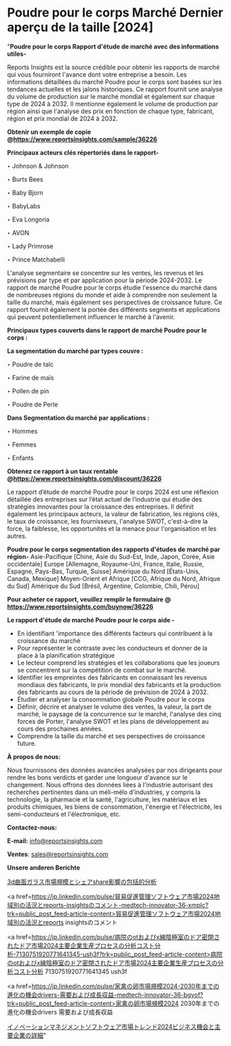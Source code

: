 # Poudre pour le corps Marché Dernier aperçu de la taille [2024]

"<strong>Poudre pour le corps Rapport d'étude de marché avec des informations utiles-</strong>

Reports Insights est la source crédible pour obtenir les rapports de marché qui vous fourniront l'avance dont votre entreprise a besoin. Les informations détaillées du marché Poudre pour le corps sont basées sur les tendances actuelles et les jalons historiques. Ce rapport fournit une analyse du volume de production sur le marché mondial et également sur chaque type de 2024 à 2032. Il mentionne également le volume de production par région ainsi que l'analyse des prix en fonction de chaque type, fabricant, région et prix mondial de 2024 à 2032.

<strong><b>Obtenir un exemple de copie @</b></strong><a href=https://www.reportsinsights.com/sample/36226><strong><b>https://www.reportsinsights.com/sample/36226</b></strong></a>

<b>Principaux acteurs clés répertoriés dans le rapport-</b>

<b> </b>‣ Johnson & Johnson

‣ Burts Bees

‣ Baby Bjorn

‣ BabyLabs

‣ Eva Longoria

‣ AVON

‣ Lady Primrose

‣ Prince Matchabelli

L'analyse segmentaire se concentre sur les ventes, les revenus et les prévisions par type et par application pour la période 2024-2032. Le rapport de marché Poudre pour le corps étudie l'essence du marché dans de nombreuses régions du monde et aide à comprendre non seulement la taille du marché, mais également ses perspectives de croissance future. Ce rapport fournit également la portée des différents segments et applications qui peuvent potentiellement influencer le marché à l'avenir.

<strong>Principaux types couverts dans le rapport de marché Poudre pour le corps :</strong>

<strong>La segmentation du marché par types couvre :</strong>

‣ Poudre de talc

‣ Farine de maïs

‣ Pollen de pin

‣ Poudre de Perle

<strong>Dans Segmentation du marché par applications :</strong>

‣ Hommes

‣ Femmes

‣ Enfants

<strong><b>Obtenez ce rapport à un taux rentable @</b></strong><a href=https://www.reportsinsights.com/discount/36226><strong><b>https://www.reportsinsights.com/discount/36226</b></strong></a>

Le rapport d’étude de marché Poudre pour le corps 2024 est une réflexion détaillée des entreprises sur l’état actuel de l’industrie qui étudie des stratégies innovantes pour la croissance des entreprises. Il définit également les principaux acteurs, la valeur de fabrication, les régions clés, le taux de croissance, les fournisseurs, l'analyse SWOT, c'est-à-dire la force, la faiblesse, les opportunités et la menace pour l'organisation et les autres.

<strong>Poudre pour le corps segmentation des rapports d'études de marché par région-</strong>
Asie-Pacifique [Chine, Asie du Sud-Est, Inde, Japon, Corée, Asie occidentale]
Europe [Allemagne, Royaume-Uni, France, Italie, Russie, Espagne, Pays-Bas, Turquie, Suisse]
Amérique du Nord [États-Unis, Canada, Mexique]
Moyen-Orient et Afrique [CCG, Afrique du Nord, Afrique du Sud]
Amérique du Sud [Brésil, Argentine, Colombie, Chili, Pérou]

<strong>Pour acheter ce rapport, veuillez remplir le formulaire @   <a href=https://www.reportsinsights.com/buynow/36226>https://www.reportsinsights.com/buynow/36226</a></strong>

<strong>Le rapport d'étude de marché Poudre pour le corps aide -</strong>
<ul>
  <li>En identifiant 'importance des différents facteurs qui contribuent à la croissance du marché</li>
  <li>Pour représenter le contraste avec les conducteurs et donner de la place à la planification stratégique</li>
  <li>Le lecteur comprend les stratégies et les collaborations que les joueurs se concentrent sur la compétition de combat sur le marché.</li>
  <li>Identifier les empreintes des fabricants en connaissant les revenus mondiaux des fabricants, le prix mondial des fabricants et la production des fabricants au cours de la période de prévision de 2024 à 2032.</li>
  <li>Étudier et analyser la consommation globale Poudre pour le corps</li>
  <li>Définir, décrire et analyser le volume des ventes, la valeur, la part de marché, le paysage de la concurrence sur le marché, l'analyse des cinq forces de Porter, l'analyse SWOT et les plans de développement au cours des prochaines années.</li>
  <li>Comprendre la taille du marché et ses perspectives de croissance future.</li>
</ul>
<strong>À propos de nous:</strong>

Nous fournissons des données avancées analysées par nos dirigeants pour rendre les bons verdicts et garder une longueur d'avance sur le changement. Nous offrons des données liées à l'industrie autorisant des recherches pertinentes dans un méli-mélo d'industries, y compris la technologie, la pharmacie et la santé, l'agriculture, les matériaux et les produits chimiques, les biens de consommation, l'énergie et l'électricité, les semi-conducteurs et l'électronique, etc.

<strong>Contactez-nous:</strong>

<strong>E-mail:</strong> <a href=mailto:info@reportsinsights.com>info@reportsinsights.com</a>

<strong>Ventes</strong>: <a href=mailto:sales@reportsinsights.com>sales@reportsinsights.com</a>

<strong>Unsere anderen Berichte</strong>

<a href=https://www.linkedin.com/pulse/3d曲面ガラス市場規模とシェアshare影響の包括的分析-reports-insights-expert-ebame/>3d曲面ガラス市場規模とシェアshare影響の包括的分析</a>

<a href=https://jp.linkedin.com/pulse/貿易促進管理ソフトウェア市場2024地域別の活況とreports-insightsのコメント-medtech-innovator-36-xmplc?trk=public_post_feed-article-content>貿易促進管理ソフトウェア市場2024地域別の活況とreports insightsのコメント</a>

<a href=https://jp.linkedin.com/pulse/病院のotおよびx線陰極室のドア密閉されたドア市場2024主要企業生産プロセスの分析コスト分析-7130751920771641345-ush3f?trk=public_post_feed-article-content>病院のotおよびx線陰極室のドア密閉されたドア市場2024主要企業生産プロセスの分析コスト分析 7130751920771641345 ush3f</a>

<a href=https://jp.linkedin.com/pulse/家禽の卵市場規模2024-2030年までの進化の機会drivers-需要および成長収益-medtech-innovator-36-bgvof?trk=public_post_feed-article-content>家禽の卵市場規模2024 2030年までの進化の機会drivers 需要および成長収益</a>

<a href=https://www.linkedin.com/pulse/イノベーションマネジメントソフトウェア市場トレンド2024ビジネス機会と主要企業の詳細-reportsinsights-pvt-ltd-udgpf/>イノベーションマネジメントソフトウェア市場トレンド2024ビジネス機会と主要企業の詳細</a>"
